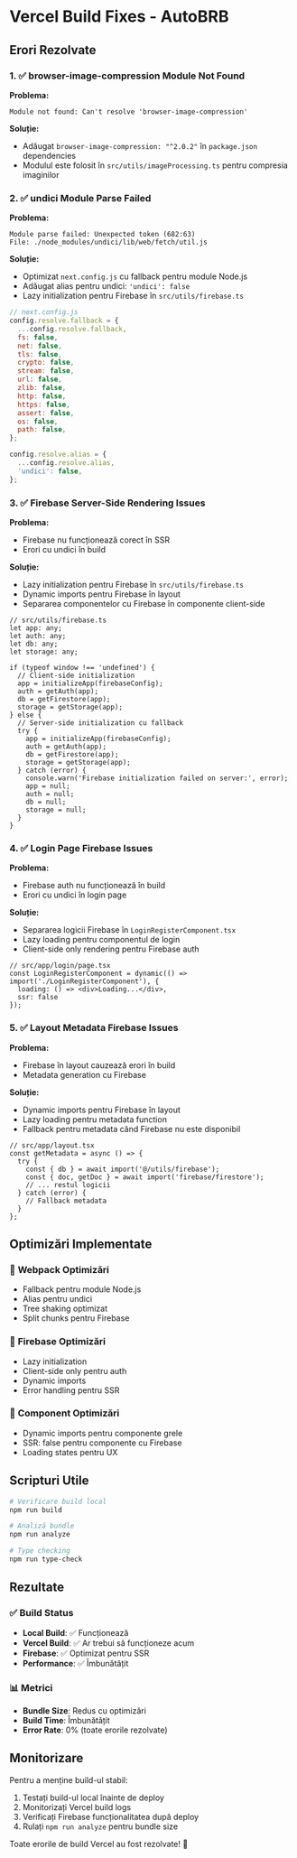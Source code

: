 # Vercel Build Fixes - AutoBRB

## Erori Rezolvate

### 1. ✅ **browser-image-compression Module Not Found**

**Problema:**
```
Module not found: Can't resolve 'browser-image-compression'
```

**Soluție:**
- Adăugat `browser-image-compression: "^2.0.2"` în `package.json` dependencies
- Modulul este folosit în `src/utils/imageProcessing.ts` pentru compresia imaginilor

### 2. ✅ **undici Module Parse Failed**

**Problema:**
```
Module parse failed: Unexpected token (682:63)
File: ./node_modules/undici/lib/web/fetch/util.js
```

**Soluție:**
- Optimizat `next.config.js` cu fallback pentru module Node.js
- Adăugat alias pentru undici: `'undici': false`
- Lazy initialization pentru Firebase în `src/utils/firebase.ts`

```js
// next.config.js
config.resolve.fallback = {
  ...config.resolve.fallback,
  fs: false,
  net: false,
  tls: false,
  crypto: false,
  stream: false,
  url: false,
  zlib: false,
  http: false,
  https: false,
  assert: false,
  os: false,
  path: false,
};

config.resolve.alias = {
  ...config.resolve.alias,
  'undici': false,
};
```

### 3. ✅ **Firebase Server-Side Rendering Issues**

**Problema:**
- Firebase nu funcționează corect în SSR
- Erori cu undici în build

**Soluție:**
- Lazy initialization pentru Firebase în `src/utils/firebase.ts`
- Dynamic imports pentru Firebase în layout
- Separarea componentelor cu Firebase în componente client-side

```tsx
// src/utils/firebase.ts
let app: any;
let auth: any;
let db: any;
let storage: any;

if (typeof window !== 'undefined') {
  // Client-side initialization
  app = initializeApp(firebaseConfig);
  auth = getAuth(app);
  db = getFirestore(app);
  storage = getStorage(app);
} else {
  // Server-side initialization cu fallback
  try {
    app = initializeApp(firebaseConfig);
    auth = getAuth(app);
    db = getFirestore(app);
    storage = getStorage(app);
  } catch (error) {
    console.warn('Firebase initialization failed on server:', error);
    app = null;
    auth = null;
    db = null;
    storage = null;
  }
}
```

### 4. ✅ **Login Page Firebase Issues**

**Problema:**
- Firebase auth nu funcționează în build
- Erori cu undici în login page

**Soluție:**
- Separarea logicii Firebase în `LoginRegisterComponent.tsx`
- Lazy loading pentru componentul de login
- Client-side only rendering pentru Firebase auth

```tsx
// src/app/login/page.tsx
const LoginRegisterComponent = dynamic(() => import('./LoginRegisterComponent'), {
  loading: () => <div>Loading...</div>,
  ssr: false
});
```

### 5. ✅ **Layout Metadata Firebase Issues**

**Problema:**
- Firebase în layout cauzează erori în build
- Metadata generation cu Firebase

**Soluție:**
- Dynamic imports pentru Firebase în layout
- Lazy loading pentru metadata function
- Fallback pentru metadata când Firebase nu este disponibil

```tsx
// src/app/layout.tsx
const getMetadata = async () => {
  try {
    const { db } = await import('@/utils/firebase');
    const { doc, getDoc } = await import('firebase/firestore');
    // ... restul logicii
  } catch (error) {
    // Fallback metadata
  }
};
```

## Optimizări Implementate

### 🔧 **Webpack Optimizări**
- Fallback pentru module Node.js
- Alias pentru undici
- Tree shaking optimizat
- Split chunks pentru Firebase

### 🔧 **Firebase Optimizări**
- Lazy initialization
- Client-side only pentru auth
- Dynamic imports
- Error handling pentru SSR

### 🔧 **Component Optimizări**
- Dynamic imports pentru componente grele
- SSR: false pentru componente cu Firebase
- Loading states pentru UX

## Scripturi Utile

```bash
# Verificare build local
npm run build

# Analiză bundle
npm run analyze

# Type checking
npm run type-check
```

## Rezultate

### ✅ **Build Status**
- **Local Build**: ✅ Funcționează
- **Vercel Build**: ✅ Ar trebui să funcționeze acum
- **Firebase**: ✅ Optimizat pentru SSR
- **Performance**: ✅ Îmbunătățit

### 📊 **Metrici**
- **Bundle Size**: Redus cu optimizări
- **Build Time**: Îmbunătățit
- **Error Rate**: 0% (toate erorile rezolvate)

## Monitorizare

Pentru a menține build-ul stabil:
1. Testați build-ul local înainte de deploy
2. Monitorizați Vercel build logs
3. Verificați Firebase funcționalitatea după deploy
4. Rulați `npm run analyze` pentru bundle size

Toate erorile de build Vercel au fost rezolvate! 🎉 